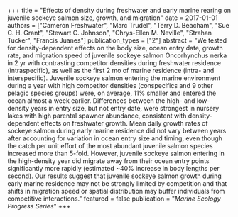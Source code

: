 +++
title = "Effects of density during freshwater and early marine rearing on juvenile sockeye salmon size, growth, and migration"
date = 2017-01-01
authors = ["Cameron Freshwater", "Marc Trudel", "Terry D. Beacham", "Sue C. H. Grant", "Stewart C. Johnson", "Chrys-Ellen M. Neville", "Strahan Tucker", "Francis Juanes"]
publication_types = ["2"]
abstract = "We tested for density-dependent effects on the body size, ocean entry date, growth rate, and migration speed of juvenile sockeye salmon Oncorhynchus nerka in 2 yr with contrasting competitor densities during freshwater residence (intraspecific), as well as the first 2 mo of marine residence (intra- and interspecific). Juvenile sockeye salmon entering the marine environment during a year with high competitor densities (conspecifics and 9 other pelagic species groups) were, on average, 11% smaller and entered the ocean almost a week earlier. Differences between the high- and low-density years in entry size, but not entry date, were strongest in nursery lakes with high parental spawner abundance, consistent with density-dependent effects on freshwater growth. Mean daily growth rates of sockeye salmon during early marine residence did not vary between years after accounting for variation in ocean entry size and timing, even though the catch per unit effort of the most abundant juvenile salmon species increased more than 5-fold. However, juvenile sockeye salmon entering in the high-density year did migrate away from their ocean entry points significantly more rapidly (estimated ~40% increase in body lengths per second). Our results suggest that juvenile sockeye salmon growth during early marine residence may not be strongly limited by competition and that shifts in migration speed or spatial distribution may buffer individuals from competitive interactions."
featured = false
publication = "*Marine Ecology Progress Series*"
+++

